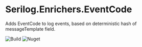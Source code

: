# Serilog.Enrichers.EventCode
Adds EventCode to log events, based on deterministic hash of messageTemplate field.

![Build](https://github.com/jetizz/serilog-enrichers-eventcode/workflows/Build%20and%20test/badge.svg)
![Nuget](https://img.shields.io/nuget/v/Serilog.Enrichers.EventCode)
